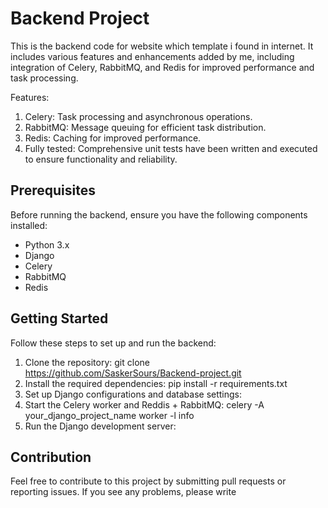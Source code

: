 # Backend Project

This is the backend code for website which template i found in internet. It includes various features and enhancements added by me, including integration of Celery, RabbitMQ, and Redis for improved performance and task processing.

Features:
1. Celery: Task processing and asynchronous operations.
2. RabbitMQ: Message queuing for efficient task distribution.
3. Redis: Caching for improved performance.
4. Fully tested: Comprehensive unit tests have been written and executed to ensure functionality and reliability.

## Prerequisites

Before running the backend, ensure you have the following components installed:

- Python 3.x
- Django
- Celery
- RabbitMQ
- Redis

## Getting Started

Follow these steps to set up and run the backend:

1. Clone the repository:
git clone https://github.com/SaskerSours/Backend-project.git
2. Install the required dependencies:
pip install -r requirements.txt
3. Set up Django configurations and database settings:
4. Start the Celery worker and Reddis + RabbitMQ:
celery -A your_django_project_name worker -l info
5. Run the Django development server:

## Contribution

Feel free to contribute to this project by submitting pull requests or reporting issues. If you see any problems, please write




